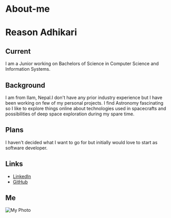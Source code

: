 # About-me
# Reason Adhikari

## Current
I am a Junior working on Bachelors of Science in Computer Science and Information Systems.

## Background
I am from Ilam, Nepal.I don't have any prior industry experience but I have been working on few of my personal projects. I find Astronomy fascinating so I like to explore things online about technologies used in spacecrafts and possibilities of deep space exploration during my spare time.

## Plans
I haven't decided what I want to go for but initially would love to start as software developer.

## Links

- [LinkedIn](https://www.linkedin.com/in/reasonadhikari)
- [GitHub](https://github.com/adhikariReason)

## Me

![My Photo](https://avatars.githubusercontent.com/u/72090971?v=4)
